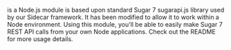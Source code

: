  is a Node.js module is based upon standard Sugar 7 sugarapi.js library used by our Sidecar framework. It has been modified to allow it to work within a Node environment. Using this module, you'll be able to easily make Sugar 7 REST API calls from your own Node applications. Check out the README for more usage details.